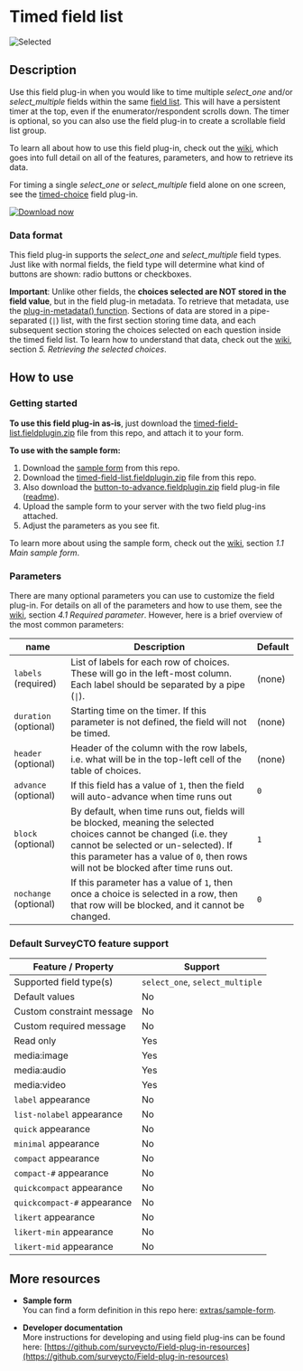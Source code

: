 
# Timed field list

![Selected](extras/readme-images/selected.png)

## Description

Use this field plug-in when you would like to time multiple *select_one* and/or *select_multiple* fields within the same [field list](https://docs.surveycto.com/02-designing-forms/04-sample-forms/05.field-lists.html). This will have a persistent timer at the top, even if the enumerator/respondent scrolls down. The timer is optional, so you can also use the field plug-in to create a scrollable field list group.

To learn all about how to use this field plug-in, check out the [wiki](https://github.com/surveycto/timed-field-list/wiki), which goes into full detail on all of the features, parameters, and how to retrieve its data.

For timing a single *select_one* or *select_multiple* field alone on one screen, see the [timed-choice](https://github.com/surveycto/timed-choice) field plug-in.

[![Download now](extras/readme-images/download-button.png)](https://github.com/surveycto/timed-field-list/raw/master/timed-field-list.fieldplugin.zip)

### Data format

This field plug-in supports the *select_one* and *select_multiple* field types. Just like with normal fields, the field type will determine what kind of buttons are shown: radio buttons or checkboxes.

**Important**: Unlike other fields, the **choices selected are NOT stored in the field value**, but in the field plug-in metadata. To retrieve that metadata, use the [plug-in-metadata() function](https://docs.surveycto.com/02-designing-forms/01-core-concepts/09.expressions.html#plug-in-metadata). Sections of data are stored in a pipe-separated (`|`) list, with the first section storing time data, and each subsequent section storing the choices selected on each question inside the timed field list. To learn how to understand that data, check out the [wiki](https://github.com/surveycto/timed-field-list/wiki#5-retrieving-the-selected-choices), section *5. Retrieving the selected choices*.

## How to use

### Getting started

**To use this field plug-in as-is**, just download the [timed-field-list.fieldplugin.zip](https://github.com/surveycto/timed-field-list/raw/master/timed-field-list.fieldplugin.zip) file from this repo, and attach it to your form.

**To use with the sample form:**

1. Download the [sample form](https://github.com/surveycto/timed-field-list/raw/master/extras/sample-form/Timed%20field%20list.xlsx) from this repo.
1. Download the [timed-field-list.fieldplugin.zip](https://github.com/surveycto/timed-field-list/raw/master/timed-field-list.fieldplugin.zip) file from this repo.
1. Also download the [button-to-advance.fieldplugin.zip](https://github.com/surveycto/button-to-advance/raw/master/button-to-advance.fieldplugin.zip) field plug-in file ([readme](https://github.com/surveycto/button-to-advance/blob/master/README.md)).
1. Upload the sample form to your server with the two field plug-ins attached.
1. Adjust the parameters as you see fit.

To learn more about using the sample form, check out the [wiki](https://github.com/surveycto/timed-field-list/wiki#11-main-sample-form), section *1.1 Main sample form*.

### Parameters

There are many optional parameters you can use to customize the field plug-in. For details on all of the parameters and how to use them, see the [wiki](https://github.com/surveycto/timed-field-list/wiki#41-required-parameter), section *4.1 Required parameter*. However, here is a brief overview of the most common parameters:

|name|Description|Default|
|---|---|---|
|`labels` (required)|List of labels for each row of choices. These will go in the left-most column. Each label should be separated by a pipe (`\|`).|(none)|
|`duration` (optional)|Starting time on the timer. If this parameter is not defined, the field will not be timed.|(none)|
|`header` (optional)|Header of the column with the row labels, i.e. what will be in the top-left cell of the table of choices.|(none)|
|`advance` (optional)|If this field has a value of `1`, then the field will auto-advance when time runs out|`0`|
|`block` (optional)|By default, when time runs out, fields will be blocked, meaning the selected choices cannot be changed (i.e. they cannot be selected or un-selected). If this parameter has a value of `0`, then rows will not be blocked after time runs out.|`1`|
|`nochange` (optional)|If this parameter has a value of `1`, then once a choice is selected in a row, then that row will be blocked, and it cannot be changed.|`0`|

### Default SurveyCTO feature support

| Feature / Property | Support |
| --- | --- |
| Supported field type(s) | `select_one`, `select_multiple`|
| Default values | No |
| Custom constraint message | No |
| Custom required message | No |
| Read only | Yes |
| media:image | Yes |
| media:audio | Yes |
| media:video | Yes |
| `label` appearance | No |
| `list-nolabel` appearance | No |
| `quick` appearance | No |
| `minimal` appearance | No |
| `compact` appearance | No |
| `compact-#` appearance | No |
| `quickcompact` appearance | No |
| `quickcompact-#` appearance | No |
| `likert` appearance | No |
| `likert-min` appearance | No  |
| `likert-mid` appearance | No |

## More resources

* **Sample form**  
You can find a form definition in this repo here: [extras/sample-form](extras/sample-form).

* **Developer documentation**  
More instructions for developing and using field plug-ins can be found here: [https://github.com/surveycto/Field-plug-in-resources](https://github.com/surveycto/Field-plug-in-resources)
